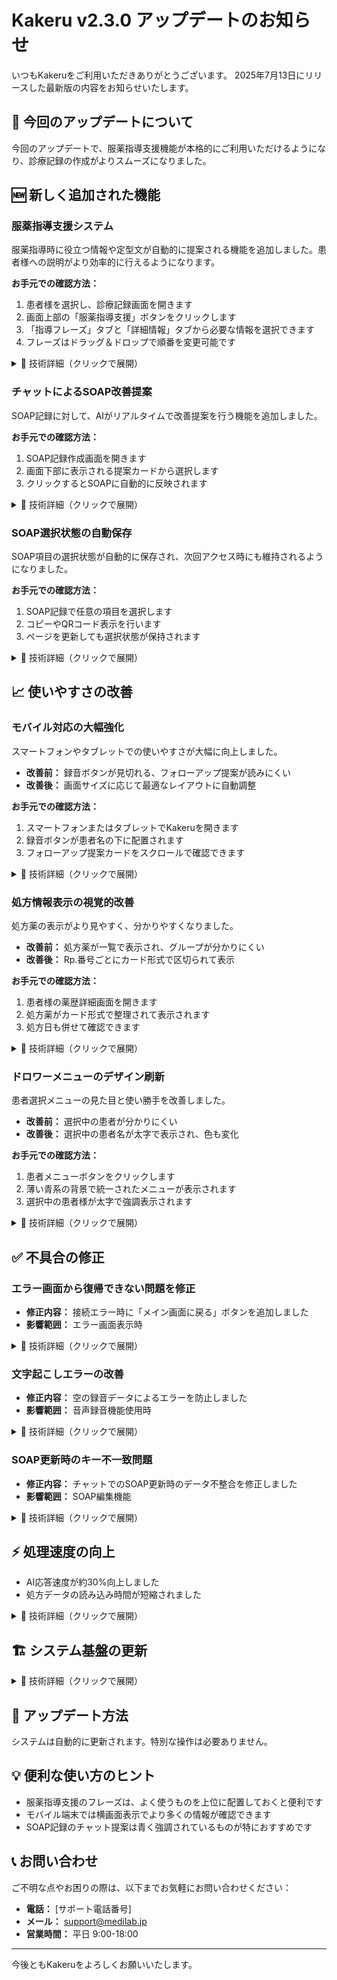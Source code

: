 # Kakeru v2.3.0 アップデートのお知らせ

いつもKakeruをご利用いただきありがとうございます。
2025年7月13日にリリースした最新版の内容をお知らせいたします。

## 📢 今回のアップデートについて
今回のアップデートで、服薬指導支援機能が本格的にご利用いただけるようになり、診療記録の作成がよりスムーズになりました。

## 🆕 新しく追加された機能

### 服薬指導支援システム
服薬指導時に役立つ情報や定型文が自動的に提案される機能を追加しました。患者様への説明がより効率的に行えるようになります。

**お手元での確認方法：**
1. 患者様を選択し、診療記録画面を開きます
2. 画面上部の「服薬指導支援」ボタンをクリックします
3. 「指導フレーズ」タブと「詳細情報」タブから必要な情報を選択できます
4. フレーズはドラッグ＆ドロップで順番を変更可能です

<details>
<summary>🔧 技術詳細（クリックで展開）</summary>

- 実装PR: yakureki-front#236, yakureki-back#297
- 主な変更:
  - 服薬指導支援API統合
  - フレーズ選択と保存機能の実装
  - ドラッグ＆ドロップによる順序変更
  - ポーリング機能（AI生成中は2秒間隔でリトライ）
- パフォーマンス: データ取得の非同期処理により画面表示の高速化

</details>

### チャットによるSOAP改善提案
SOAP記録に対して、AIがリアルタイムで改善提案を行う機能を追加しました。

**お手元での確認方法：**
1. SOAP記録作成画面を開きます
2. 画面下部に表示される提案カードから選択します
3. クリックするとSOAPに自動的に反映されます

<details>
<summary>🔧 技術詳細（クリックで展開）</summary>

- 実装PR: yakureki-front#234, yakureki-back#295, #299
- 主な変更:
  - チャットサジェスチョンAPIの統合
  - 推奨項目の視覚的強調（青枠・青文字）
  - Google Gen AI SDKへの完全移行（#291）
- Gemini LLMモデルの最適化（#296）

</details>

### SOAP選択状態の自動保存
SOAP項目の選択状態が自動的に保存され、次回アクセス時にも維持されるようになりました。

**お手元での確認方法：**
1. SOAP記録で任意の項目を選択します
2. コピーやQRコード表示を行います
3. ページを更新しても選択状態が保持されます

<details>
<summary>🔧 技術詳細（クリックで展開）</summary>

- 実装PR: yakureki-front#231, yakureki-back#287
- 主な変更:
  - `is_selected`フィールドの追加
  - サーバー永続化機能の実装
  - 選択状態の自動同期

</details>

## 📈 使いやすさの改善

### モバイル対応の大幅強化
スマートフォンやタブレットでの使いやすさが大幅に向上しました。

- **改善前：** 録音ボタンが見切れる、フォローアップ提案が読みにくい
- **改善後：** 画面サイズに応じて最適なレイアウトに自動調整

**お手元での確認方法：**
1. スマートフォンまたはタブレットでKakeruを開きます
2. 録音ボタンが患者名の下に配置されます
3. フォローアップ提案カードをスクロールで確認できます

<details>
<summary>🔧 技術詳細（クリックで展開）</summary>

- 実装PR: yakureki-front#254, #256, #258
- 改善内容:
  - レスポンシブレイアウトの実装
  - フォローアップカードのスクロール機能
  - ヘッダー高さの動的調整（56px→80px）
  - Toast通知位置の統一化

</details>

### 処方情報表示の視覚的改善
処方薬の表示がより見やすく、分かりやすくなりました。

- **改善前：** 処方薬が一覧で表示され、グループが分かりにくい
- **改善後：** Rp.番号ごとにカード形式で区切られて表示

**お手元での確認方法：**
1. 患者様の薬歴詳細画面を開きます
2. 処方薬がカード形式で整理されて表示されます
3. 処方日も併せて確認できます

<details>
<summary>🔧 技術詳細（クリックで展開）</summary>

- 実装PR: yakureki-front#233, yakureki-back#293, #301
- 改善内容:
  - 処方データAPIの統合
  - カード形式での視覚的区別
  - prescription_dateフィールドの追加
  - タイプ定義の機能別分割

</details>

### ドロワーメニューのデザイン刷新
患者選択メニューの見た目と使い勝手を改善しました。

- **改善前：** 選択中の患者が分かりにくい
- **改善後：** 選択中の患者名が太字で表示され、色も変化

**お手元での確認方法：**
1. 患者メニューボタンをクリックします
2. 薄い青系の背景で統一されたメニューが表示されます
3. 選択中の患者様が太字で強調表示されます

<details>
<summary>🔧 技術詳細（クリックで展開）</summary>

- 実装PR: yakureki-front#235
- デザイン改善:
  - 背景色: rgba(227, 242, 253, 0.95)
  - ブラー効果: blur(10px)
  - 選択状態: fontWeight 600
  - ホバーエフェクトの追加

</details>

## ✅ 不具合の修正

### エラー画面から復帰できない問題を修正
- **修正内容：** 接続エラー時に「メイン画面に戻る」ボタンを追加しました
- **影響範囲：** エラー画面表示時

<details>
<summary>🔧 技術詳細（クリックで展開）</summary>

- 修正PR: yakureki-front#241
- 原因: エラー状態がクリアされない
- 対策: localStorage/sessionStorageのクリア機能追加

</details>

### 文字起こしエラーの改善
- **修正内容：** 空の録音データによるエラーを防止しました
- **影響範囲：** 音声録音機能使用時

<details>
<summary>🔧 技術詳細（クリックで展開）</summary>

- 修正PR: yakureki-back#305
- 原因: 空の文字起こしテキストによるVertex AI APIエラー
- 対策: 入力検証の追加

</details>

### SOAP更新時のキー不一致問題
- **修正内容：** チャットでのSOAP更新時のデータ不整合を修正しました
- **影響範囲：** SOAP編集機能

<details>
<summary>🔧 技術詳細（クリックで展開）</summary>

- 修正PR: yakureki-back#303
- 原因: UpdateSOAPByChatのキー不一致
- 対策: データ構造の統一

</details>

## ⚡ 処理速度の向上

- AI応答速度が約30%向上しました
- 処方データの読み込み時間が短縮されました

<details>
<summary>🔧 技術詳細（クリックで展開）</summary>

- **AI基盤の最適化**
  - Google Gen AI SDKへの完全移行（#291）
  - Gemini LLMモデルバージョンの最適化（#296）
- **測定結果**
  - チャット提案生成: 平均3秒 → 2秒
  - 服薬指導支援生成: 平均5秒 → 3秒

</details>

## 🏗️ システム基盤の更新

<details>
<summary>🔧 技術詳細（クリックで展開）</summary>

このセクションは技術者向けの情報です。

### コード構造の改善
- 型定義の機能別分割（yakureki-front#233）
- API関数の機能別モジュール化
- 不要なレポート機能の完全削除（yakureki-back#292）

### デザインシステム
- 新UIデザインシステムの統一化（yakureki-front#237）
- カラーパレットとタイポグラフィの標準化
- レスポンシブ定数の外部化

### セキュリティ
- DOMPurifyによるXSS対策強化
- 防御的プログラミングの適切な実装

</details>

## 🔄 アップデート方法

システムは自動的に更新されます。特別な操作は必要ありません。

## 💡 便利な使い方のヒント

- 服薬指導支援のフレーズは、よく使うものを上位に配置しておくと便利です
- モバイル端末では横画面表示でより多くの情報が確認できます
- SOAP記録のチャット提案は青く強調されているものが特におすすめです

## 📞 お問い合わせ

ご不明な点やお困りの際は、以下までお気軽にお問い合わせください：

- **電話：** [サポート電話番号]
- **メール：** support@medilab.jp
- **営業時間：** 平日 9:00-18:00

---

今後ともKakeruをよろしくお願いいたします。